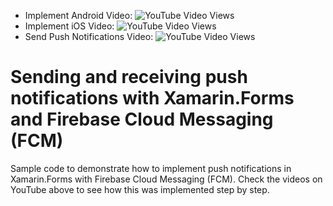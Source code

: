 * Implement Android Video: ![YouTube Video Views](https://img.shields.io/youtube/views/7w2q2D6mR7g?style=social)
* Implement iOS Video: ![YouTube Video Views](https://img.shields.io/youtube/views/GNBuaAB8nR8?style=social)
* Send Push Notifications Video: ![YouTube Video Views](https://img.shields.io/youtube/views/VI1wgekz5ZM?style=social)

# Sending and receiving push notifications with Xamarin.Forms and Firebase Cloud Messaging (FCM)
Sample code to demonstrate how to implement push notifications in Xamarin.Forms with Firebase Cloud Messaging (FCM). Check the videos on YouTube above to see how this was implemented step by step.

